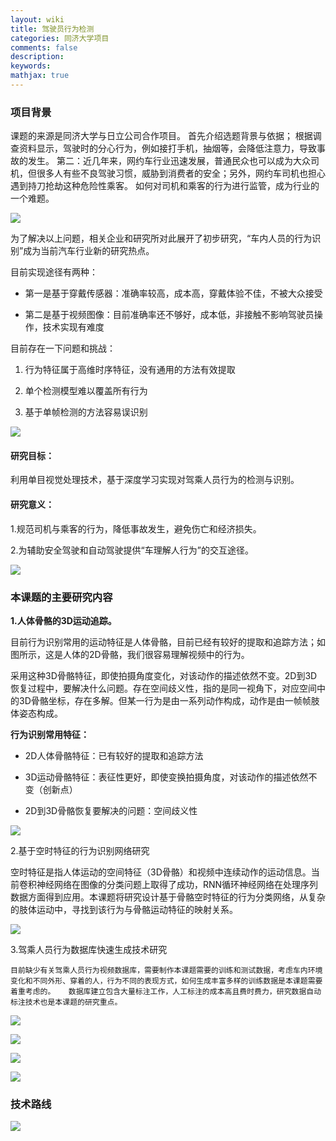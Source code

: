 ```yaml
---
layout: wiki
title: 驾驶员行为检测
categories: 同济大学项目
comments: false
description: 
keywords: 
mathjax: true
---
```

### 项目背景
课题的来源是同济大学与日立公司合作项目。
首先介绍选题背景与依据；
根据调查资料显示，驾驶时的分心行为，例如接打手机，抽烟等，会降低注意力，导致事故的发生。
第二：近几年来，网约车行业迅速发展，普通民众也可以成为大众司机，但很多人有些不良驾驶习惯，威胁到消费者的安全；另外，网约车司机也担心遇到持刀抢劫这种危险性乘客。
如何对司机和乘客的行为进行监管，成为行业的一个难题。

![](/images/blog/2018-10-10-15-04-08.jpg)

为了解决以上问题，相关企业和研究所对此展开了初步研究，“车内人员的行为识别”成为当前汽车行业新的研究热点。

目前实现途径有两种：

- 第一是基于穿戴传感器：准确率较高，成本高，穿戴体验不佳，不被大众接受

- 第二是基于视频图像：目前准确率还不够好，成本低，非接触不影响驾驶员操作，技术实现有难度

目前存在一下问题和挑战：

1. 行为特征属于高维时序特征，没有通用的方法有效提取

2. 单个检测模型难以覆盖所有行为

3. 基于单帧检测的方法容易误识别


![](/images/blog/2018-10-10-15-06-10.jpg)

#### 研究目标：

利用单目视觉处理技术，基于深度学习实现对驾乘人员行为的检测与识别。

#### 研究意义：

1.规范司机与乘客的行为，降低事故发生，避免伤亡和经济损失。

2.为辅助安全驾驶和自动驾驶提供“车理解人行为”的交互途径。


![](/images/blog/2018-10-10-15-06-47.jpg)


### 本课题的主要研究内容

**1.人体骨骼的3D运动追踪。**

目前行为识别常用的运动特征是人体骨骼，目前已经有较好的提取和追踪方法；如图所示，这是人体的2D骨骼，我们很容易理解视频中的行为。

采用这种3D骨骼特征，即使拍摄角度变化，对该动作的描述依然不变。2D到3D恢复过程中，要解决什么问题。存在空间歧义性，指的是同一视角下，对应空间中的3D骨骼坐标，存在多解。但某一行为是由一系列动作构成，动作是由一帧帧肢体姿态构成。

**行为识别常用特征：**

- 2D人体骨骼特征：已有较好的提取和追踪方法

- 3D运动骨骼特征：表征性更好，即使变换拍摄角度，对该动作的描述依然不变（创新点）

- 2D到3D骨骼恢复要解决的问题：空间歧义性

![](/images/blog/2018-10-10-15-08-36.jpg)

2.基于空时特征的行为识别网络研究

   空时特征是指人体运动的空间特征（3D骨骼）和视频中连续动作的运动信息。当前卷积神经网络在图像的分类问题上取得了成功，RNN循环神经网络在处理序列数据方面得到应用。本课题将研究设计基于骨骼空时特征的行为分类网络，从复杂的肢体运动中，寻找到该行为与骨骼运动特征的映射关系。


![](/images/blog/2018-10-10-15-09-36.jpg)

3.驾乘人员行为数据库快速生成技术研究

    目前缺少有关驾乘人员行为视频数据库，需要制作本课题需要的训练和测试数据，考虑车内环境变化和不同外形、穿着的人，行为不同的表现方式，如何生成丰富多样的训练数据是本课题需要着重考虑的。   数据库建立包含大量标注工作，人工标注的成本高且费时费力，研究数据自动标注技术也是本课题的研究重点。


![](/images/blog/2018-10-10-15-10-26.jpg)


![](/images/blog/2018-10-10-15-10-46.jpg)


![](/images/blog/2018-10-10-15-10-56.jpg)


![](/images/blog/2018-10-10-15-11-05.jpg)

### 技术路线


![](/images/blog/2018-10-10-15-11-32.jpg)

